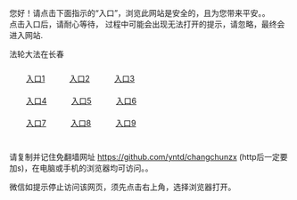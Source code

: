 您好！请点击下面指示的“入口”，浏览此网站是安全的，且为您带来平安。。 <br/>
点击入口后，请耐心等待， 过程中可能会出现无法打开的提示，请忽略，最终会进入网站. </br>

法轮大法在长春<br/>
<div style="padding:10px"><a style="margin:20px" target="_blank" href="https://d35p6usgs5d1k1.cloudfront.net/2Qpsp?qpcagx" id="ccLink1" rel="nofollow">入口1</a> <a target="_blank" style="margin:20px" href="https://d1pygqr6hlqxi1.cloudfront.net/2Qpsp?xetrulfn" id="ccLink2" rel="nofollow">入口2</a> <a style="margin:20px" target="_blank" href="https://d3vzjwpxbz3e02.cloudfront.net/2Qpsp?uaktx" id="ccLink3" rel="nofollow">入口3</a></div>

<div style="padding:10px" ><a style="margin:20px" target="_blank" href="https://d35p6usgs5d1k1.cloudfront.net/2Qpsp?qpcagx" id="ccLink4" rel="nofollow">入口4</a> <a style="margin:20px" href="https://d1pygqr6hlqxi1.cloudfront.net/2Qpsp?xetrulfn" target="_blank" id="ccLink5" rel="nofollow">入口5</a> <a style="margin:20px" href="https://d3vzjwpxbz3e02.cloudfront.net/2Qpsp?uaktx" target="_blank" id="ccLink6" rel="nofollow">入口6</a></div>

<div style="padding:10px"><a style="margin:20px" target="_blank" href="https://d35p6usgs5d1k1.cloudfront.net/2Qpsp?qpcagx" id="ccLink7" rel="nofollow">入口7</a> <a style="margin:20px" href="https://d1pygqr6hlqxi1.cloudfront.net/2Qpsp?xetrulfn" target="_blank" id="ccLink8" rel="nofollow">入口8</a> <a style="margin:20px" target="_blank" href="https://d3vzjwpxbz3e02.cloudfront.net/2Qpsp?uaktx" id="ccLink9" rel="nofollow">入口9</a></div>

<br/>



请复制并记住免翻墙网址 https://github.com/yntd/changchunzx (http后一定要加s)，在电脑或手机的浏览器均可访问。。<br/>

微信如提示停止访问该网页，须先点击右上角，选择浏览器打开。
